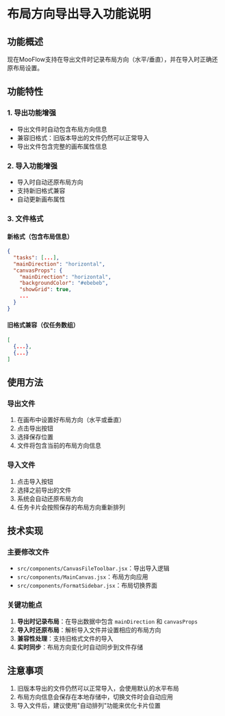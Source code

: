 # 布局方向导出导入功能说明

## 功能概述

现在MooFlow支持在导出文件时记录布局方向（水平/垂直），并在导入时正确还原布局设置。

## 功能特性

### 1. 导出功能增强
- 导出文件时自动包含布局方向信息
- 兼容旧格式：旧版本导出的文件仍然可以正常导入
- 导出文件包含完整的画布属性信息

### 2. 导入功能增强
- 导入时自动还原布局方向
- 支持新旧格式兼容
- 自动更新画布属性

### 3. 文件格式

#### 新格式（包含布局信息）
```json
{
  "tasks": [...],
  "mainDirection": "horizontal",
  "canvasProps": {
    "mainDirection": "horizontal",
    "backgroundColor": "#ebebeb",
    "showGrid": true,
    ...
  }
}
```

#### 旧格式兼容（仅任务数组）
```json
[
  {...},
  {...}
]
```

## 使用方法

### 导出文件
1. 在画布中设置好布局方向（水平或垂直）
2. 点击导出按钮
3. 选择保存位置
4. 文件将包含当前的布局方向信息

### 导入文件
1. 点击导入按钮
2. 选择之前导出的文件
3. 系统会自动还原布局方向
4. 任务卡片会按照保存的布局方向重新排列

## 技术实现

### 主要修改文件
- `src/components/CanvasFileToolbar.jsx`：导出导入逻辑
- `src/components/MainCanvas.jsx`：布局方向应用
- `src/components/FormatSidebar.jsx`：布局切换界面

### 关键功能点
1. **导出时记录布局**：在导出数据中包含 `mainDirection` 和 `canvasProps`
2. **导入时还原布局**：解析导入文件并设置相应的布局方向
3. **兼容性处理**：支持旧格式文件的导入
4. **实时同步**：布局方向变化时自动同步到文件存储

## 注意事项

1. 旧版本导出的文件仍然可以正常导入，会使用默认的水平布局
2. 布局方向信息会保存在本地存储中，切换文件时会自动应用
3. 导入文件后，建议使用"自动排列"功能来优化卡片位置 